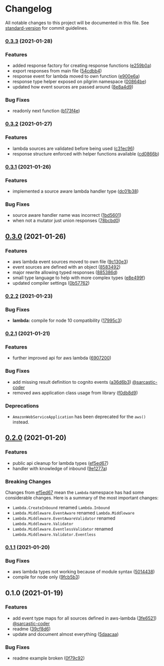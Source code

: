 # Changelog

All notable changes to this project will be documented in this file. See [standard-version](https://github.com/conventional-changelog/standard-version) for commit guidelines.

### [0.3.3](https://github.com/matt-usurp/pilgrim/compare/v0.3.2...v0.3.3) (2021-01-28)


### Features

* added response factory for creating response functions ([e259b0a](https://github.com/matt-usurp/pilgrim/commit/e259b0aeb9bcbdf26bd6eabb2242d38705231c28))
* export responses from main file ([54cdbb4](https://github.com/matt-usurp/pilgrim/commit/54cdbb42edd0e46f875b41296a6cc8423dc06e9e))
* response event for lambda moved to own function ([e900e6a](https://github.com/matt-usurp/pilgrim/commit/e900e6a3a24a7bc91cd2a3fe6e958664a2b0073e))
* response type helper exposed on pilgrim namespace ([00864be](https://github.com/matt-usurp/pilgrim/commit/00864becc11a65aca35297b44cc8ef6c5a1a9f17))
* updated how event sources are passed around ([8e8a4d9](https://github.com/matt-usurp/pilgrim/commit/8e8a4d93905c751897b2c596cf4f1aca023eecae))


### Bug Fixes

* readonly next function ([b173f4e](https://github.com/matt-usurp/pilgrim/commit/b173f4e8edfcf224f6c9cd64f929cb0291e3524b))

### [0.3.2](https://github.com/matt-usurp/pilgrim/compare/v0.3.1...v0.3.2) (2021-01-27)


### Features

* lambda sources are validated before being used ([c31ec96](https://github.com/matt-usurp/pilgrim/commit/c31ec968e9ff69c55b8889c52eb9e7c98550d2de))
* response structure enforced with helper functions available ([cd0866b](https://github.com/matt-usurp/pilgrim/commit/cd0866b77170c44fff15f0286f8a9a866133aabc))

### [0.3.1](https://github.com/matt-usurp/pilgrim/compare/v0.3.0...v0.3.1) (2021-01-26)


### Features

* implemented a source aware lambda handler type ([dc01b38](https://github.com/matt-usurp/pilgrim/commit/dc01b38fc4cc3eec5c12375af0d10cca6ed661aa))


### Bug Fixes

* source aware handler name was incorrect ([1bd5601](https://github.com/matt-usurp/pilgrim/commit/1bd560174e331f144c9f6e2b56b461ee089555e5))
* when not a mutator just union responses ([78bcbd0](https://github.com/matt-usurp/pilgrim/commit/78bcbd0cc10acf0a34bdb3f0877d8c2ed6c39246))

## [0.3.0](https://github.com/matt-usurp/pilgrim/compare/v0.2.2...v0.3.0) (2021-01-26)


### Features

* aws lambda event sources moved to own file ([9c130e3](https://github.com/matt-usurp/pilgrim/commit/9c130e3a73990f3db78c5e62d3a2b83a25aae63e))
* event sources are defined with an object ([8583492](https://github.com/matt-usurp/pilgrim/commit/858349220199d36232a95dd3678b211a287a9044))
* major rewrite allowing typed responses ([885386d](https://github.com/matt-usurp/pilgrim/commit/885386d2ff6aa8480002b0a0861d1e9e05d1f25b))
* small type language to help with more complex types ([e8e499f](https://github.com/matt-usurp/pilgrim/commit/e8e499f4e860cd1387ce53fe926a40f418312e20))
* updated compiler settings ([0b57762](https://github.com/matt-usurp/pilgrim/commit/0b5776241eae5eec750d936910b36e61ed70e299))

### [0.2.2](https://github.com/matt-usurp/pilgrim/compare/v0.2.1...v0.2.2) (2021-01-23)


### Bug Fixes

* **lambda:** compile for node 10 compatibility ([17995c3](https://github.com/matt-usurp/pilgrim/commit/17995c33d4aae7f86b49d5184e3ee422743f8da9))

### [0.2.1](https://github.com/matt-usurp/pilgrim/compare/v0.2.0...v0.2.1) (2021-01-21)


### Features

* further improved api for aws lambda ([6907200](https://github.com/matt-usurp/pilgrim/commit/690720035422d27e883e3dc86d6fb67df2b32864))


### Bug Fixes

* add missing result definition to cognito events ([a36d6b3](https://github.com/matt-usurp/pilgrim/commit/a36d6b3a826990936405a8ffe15bdb19f9f6b122)) [@sarcastic-coder](https://github.com/sarcastic-coder)
* removed aws application class usage from library ([f0db8d9](https://github.com/matt-usurp/pilgrim/commit/f0db8d95029d46cc0e9a9f5281d3244313747b6c))

### Deprecations

* `AmazonWebServiceApplication` has been deprecated for the `aws()` instead.

## [0.2.0](https://github.com/matt-usurp/pilgrim/compare/v0.1.1...v0.2.0) (2021-01-20)


### Features

* public api cleanup for lambda types ([ef5ed67](https://github.com/matt-usurp/pilgrim/commit/ef5ed670fc354dd21eccf6351184f0884b75e5c6))
* handler with knowledge of inbound ([9e1277a](https://github.com/matt-usurp/pilgrim/commit/9e1277a3ae120c4abe07f480779f56d6bebbb3f5))

### Breaking Changes

Changes from [ef5ed67](https://github.com/matt-usurp/pilgrim/commit/ef5ed670fc354dd21eccf6351184f0884b75e5c6) mean the `Lambda` namespace has had some considerable changes. Here is a summary of the most important changes:

* `Lambda.CreateInbound` renamed `Lambda.Inbound`
* `Lambda.Middleware.EventAware` renamed `Lambda.Middleware`
* `Lambda.Middleware.EventAwareValidator` renamed `Lambda.Middleware.Validator`
* `Lambda.Middleware.EventlessValidator` renamed `Lambda.Middleware.Validator.Eventless`

### [0.1.1](https://github.com/matt-usurp/pilgrim/compare/v0.1.0...v0.1.1) (2021-01-20)


### Bug Fixes

* aws lambda types not working because of module syntax ([5014438](https://github.com/matt-usurp/pilgrim/commit/5014438833a03c9b0889d1c344e7181c884e76f8))
* compile for node only ([9fcb5b3](https://github.com/matt-usurp/pilgrim/commit/9fcb5b35a849d5ba0e69acf922df5cec15035c4b))

## 0.1.0 (2021-01-19)


### Features

* add event type maps for all sources defined in aws-lambda ([3fe6521](https://github.com/matt-usurp/pilgrim/commit/3fe6521e4f89ca9c93e433a4ff9faae7c9b2cbd4)) [@sarcastic-coder](https://github.com/sarcastic-coder)
* readme ([39cf8d6](https://github.com/matt-usurp/pilgrim/commit/39cf8d6325ae0182371b77208a1ace8061122d2e))
* update and document almost everything ([5daacaa](https://github.com/matt-usurp/pilgrim/commit/5daacaa73720af90660034f05d20aa89a4a90994))


### Bug Fixes

* readme example broken ([0f79c92](https://github.com/matt-usurp/pilgrim/commit/0f79c92fbbec3c5006675a606ef4c55691ef53f4))
